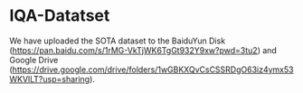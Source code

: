 # IQA-Datatset

We have uploaded the SOTA dataset to the BaiduYun Disk (https://pan.baidu.com/s/1rMG-VkTjWK6TgGt932Y9xw?pwd=3tu2) and Google Drive (https://drive.google.com/drive/folders/1wGBKXQvCsCSSRDgO63iz4ymx53WKVlLT?usp=sharing).

